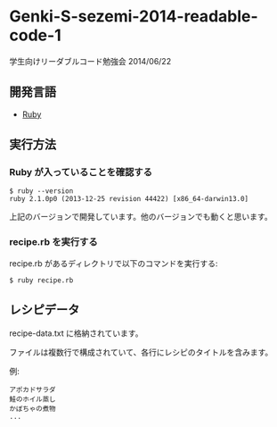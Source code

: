 Genki-S-sezemi-2014-readable-code-1
===================================

学生向けリーダブルコード勉強会 2014/06/22

## 開発言語

- [Ruby](https://www.ruby-lang.org/ja/)

## 実行方法

### Ruby が入っていることを確認する

```
$ ruby --version
ruby 2.1.0p0 (2013-12-25 revision 44422) [x86_64-darwin13.0]
```

上記のバージョンで開発しています。他のバージョンでも動くと思います。

### recipe.rb を実行する

recipe.rb があるディレクトリで以下のコマンドを実行する:

```
$ ruby recipe.rb
```

## レシピデータ

recipe-data.txt に格納されています。

ファイルは複数行で構成されていて、各行にレシピのタイトルを含みます。

例:

```
アポカドサラダ
鮭のホイル蒸し
かぼちゃの煮物
...
```
